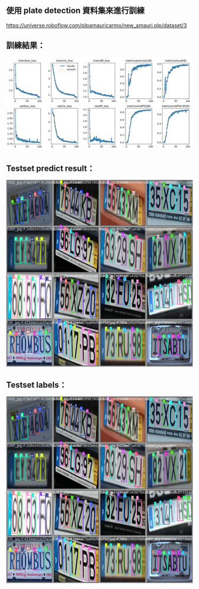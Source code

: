 ## 使用 plate detection 資料集來進行訓練
https://universe.roboflow.com/plpamauricarmo/new_amauri.plp/dataset/3

## 訓練結果：
![alt text](runs\detect\train2\results.png)

## Testset predict result：
![alt text](runs\detect\train2\val_batch0_labels.jpg)

## Testset labels：
![alt text](runs\detect\train2\val_batch0_labels.jpg)